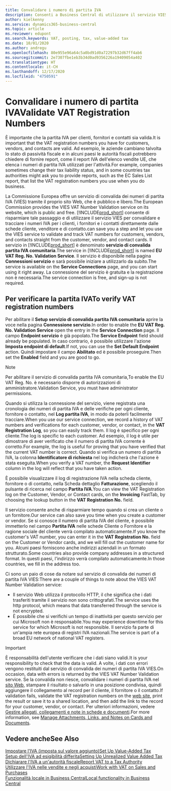 ```yaml
---
title: Convalidare i numero di partita IVA
description: Consenti a Business Central di utilizzare il servizio VIES per convalidare automaticamente i numeri di partita IVA.
author: kielkenny
ms.service: dynamics365-business-central
ms.topic: article
ms.reviewer: edupont
ms.search.keywords: VAT, posting, tax, value-added tax
ms.date: 10/01/2020
ms.author: andregu
ms.openlocfilehash: 80e955e96a64c5a0bd91d0a72297b32d67ff4ab6
ms.sourcegitcommit: 2e7307fbe1eb3b34d0ad9356226a19409054a402
ms.translationtype: HT
ms.contentlocale: it-CH
ms.lasthandoff: 12/17/2020
ms.locfileid: "4750591"
---
```

# <a name="validate-vat-registration-numbers"></a><span data-ttu-id="217d9-103">Convalidare i numero di partita IVA</span><span class="sxs-lookup"><span data-stu-id="217d9-103">Validate VAT Registration Numbers</span></span>

<span data-ttu-id="217d9-104">È importante che la partita IVA per clienti, fornitori e contatti sia valida.</span><span class="sxs-lookup"><span data-stu-id="217d9-104">It is important that the VAT registration numbers you have for customers, vendors, and contacts are valid.</span></span> <span data-ttu-id="217d9-105">Ad esempio, le aziende cambiano talvolta lo stato di passività fiscale e in alcuni paesi le autorità fiscali potrebbero chiedere di fornire report, come il report IVA dell'elenco vendite UE, che elenca i numeri di partita IVA utilizzati per l'attività.</span><span class="sxs-lookup"><span data-stu-id="217d9-105">For example, companies sometimes change their tax liability status, and in some countries tax authorities might ask you to provide reports, such as the EC Sales List report, that list the VAT registration numbers you use when you do business.</span></span>

<span data-ttu-id="217d9-106">La Commissione Europea offre un servizio di convalida dei numeri di partita IVA (VIES) tramite il proprio sito Web, che è pubblico e libero.</span><span class="sxs-lookup"><span data-stu-id="217d9-106">The European Commission provides the VIES VAT Number Validation service on its website, which is public and free.</span></span> [!INCLUDE[prod_short](includes/prod_short.md)] <span data-ttu-id="217d9-107">consente di risparmiare tale passaggio e di utilizzare il servizio VIES per convalidare e tracciare i numeri IVA per i clienti, i fornitori e i contatti direttamente dalle schede cliente, venditore e di contatto.</span><span class="sxs-lookup"><span data-stu-id="217d9-107">can save you a step and let you use the VIES service to validate and track VAT numbers for customers, vendors, and contacts straight from the customer, vendor, and contact cards.</span></span> <span data-ttu-id="217d9-108">Il servizio in [!INCLUDE[prod_short](includes/prod_short.md)] è denominato **servizio di convalida partita IVA comunitaria**.</span><span class="sxs-lookup"><span data-stu-id="217d9-108">The service in [!INCLUDE[prod_short](includes/prod_short.md)] is named **EU VAT Reg. No. Validation Service**.</span></span> <span data-ttu-id="217d9-109">Il servizio è disponibile nella pagina **Connessioni servizio** e sarà possibile iniziare a utilizzarlo da subito.</span><span class="sxs-lookup"><span data-stu-id="217d9-109">The service is available on the **Service Connections** page, and you can start using it right away.</span></span> <span data-ttu-id="217d9-110">La connessione del servizio è gratuita e la registrazione non è necessaria.</span><span class="sxs-lookup"><span data-stu-id="217d9-110">The service connection is free, and sign-up is not required.</span></span>

## <a name="to-verify-vat-registration-numbers"></a><span data-ttu-id="217d9-111">Per verificare la partita IVA</span><span class="sxs-lookup"><span data-stu-id="217d9-111">To verify VAT registration numbers</span></span>

<span data-ttu-id="217d9-112">Per abilitare il **Setup servizio di convalida partita IVA comunitaria** aprire la voce nella pagina **Connessione servizio**.</span><span class="sxs-lookup"><span data-stu-id="217d9-112">In order to enable the **EU VAT Reg. No. Validation Service** open the entry in the **Service Connection** page.</span></span> <span data-ttu-id="217d9-113">Il campo **Endpoint servizio** è già popolato.</span><span class="sxs-lookup"><span data-stu-id="217d9-113">The **Service Endpoint** field should already be populated.</span></span> <span data-ttu-id="217d9-114">In caso contrario, è possibile utilizzare l'azione **Imposta endpoint di default**.</span><span class="sxs-lookup"><span data-stu-id="217d9-114">If not, you can use the **Set Default Endpoint** action.</span></span> <span data-ttu-id="217d9-115">Quindi impostare il campo **Abilitato** ed è possibile proseguire.</span><span class="sxs-lookup"><span data-stu-id="217d9-115">Then set the **Enabled** field and you are good to go.</span></span>

> [!NOTE]
> <span data-ttu-id="217d9-116">Per abilitare il servizio di convalida partita IVA comunitaria,</span><span class="sxs-lookup"><span data-stu-id="217d9-116">To enable the EU VAT Reg. No.</span></span> <span data-ttu-id="217d9-117">è necessario disporre di autorizzazioni di amministratore.</span><span class="sxs-lookup"><span data-stu-id="217d9-117">Validation Service, you must have administrator permissions.</span></span>

<span data-ttu-id="217d9-118">Quando si utilizza la connessione del servizio, viene registrata una cronologia dei numeri di partita IVA e delle verifiche per ogni cliente, fornitore o contatto, nel **Log partita IVA**, in modo da poterli facilmente tracciare.</span><span class="sxs-lookup"><span data-stu-id="217d9-118">When you use our service connection, we record a history of VAT numbers and verifications for each customer, vendor, or contact, in the **VAT Registration Log**, so you can easily track them.</span></span> <span data-ttu-id="217d9-119">Il log è specifico per ogni cliente.</span><span class="sxs-lookup"><span data-stu-id="217d9-119">The log is specific to each customer.</span></span> <span data-ttu-id="217d9-120">Ad esempio, il log è utile per dimostrare di aver verificato che il numero di partita IVA corrente è corretto.</span><span class="sxs-lookup"><span data-stu-id="217d9-120">For example, the log is useful for proving that you have verified that the current VAT number is correct.</span></span> <span data-ttu-id="217d9-121">Quando si verifica un numero di partita IVA, la colonna **Identificatore di richiesta** nel log indicherà che l'azione è stata eseguita.</span><span class="sxs-lookup"><span data-stu-id="217d9-121">When you verify a VAT number, the **Request Identifier** column in the log will reflect that you have taken action.</span></span>

<span data-ttu-id="217d9-122">È possibile visualizzare il log di registrazione IVA nella scheda cliente, fornitore o di contatto, nella Scheda dettaglio **Fatturazione**, scegliendo il pulsante di ricerca nel campo **Partita IVA**.</span><span class="sxs-lookup"><span data-stu-id="217d9-122">You can view the VAT Registration log on the Customer, Vendor, or Contact cards, on the **Invoicing** FastTab, by choosing the lookup button in the **VAT Registration No.** field.</span></span>  

<span data-ttu-id="217d9-123">Il servizio consente anche di risparmiare tempo quando si crea un cliente o un fornitore.</span><span class="sxs-lookup"><span data-stu-id="217d9-123">Our service can also save you time when you create a customer or vendor.</span></span> <span data-ttu-id="217d9-124">Se si conosce il numero di partita IVA del cliente, è possibile immetterlo nel campo **Partita IVA** nelle schede Cliente o Fornitore e la ragione sociale del cliente verrà compilato automaticamente.</span><span class="sxs-lookup"><span data-stu-id="217d9-124">If you know the customer's VAT number, you can enter it in the **VAT Registration No.** field on the Customer or Vendor cards, and we will fill out the customer name for you.</span></span> <span data-ttu-id="217d9-125">Alcuni paesi forniscono anche indirizzi aziendali in un formato strutturato.</span><span class="sxs-lookup"><span data-stu-id="217d9-125">Some countries also provide company addresses in a structured format.</span></span> <span data-ttu-id="217d9-126">In questi paesi, l'indirizzo verrà compilato automaticamente.</span><span class="sxs-lookup"><span data-stu-id="217d9-126">In those countries, we fill in the address too.</span></span>  

<span data-ttu-id="217d9-127">Ci sono un paio di cose da notare sul servizio di convalida dei numeri di partita IVA VIES:</span><span class="sxs-lookup"><span data-stu-id="217d9-127">There are a couple of things to note about the VIES VAT Number Validation service:</span></span>

* <span data-ttu-id="217d9-128">Il servizio Web utilizza il protocollo HTTP, il che significa che i dati trasferiti tramite il servizio non sono crittografati.</span><span class="sxs-lookup"><span data-stu-id="217d9-128">The service uses the http protocol, which means that data transferred through the service is not encrypted.</span></span>  
* <span data-ttu-id="217d9-129">È possibile che si verifichi un tempo di inattività per questo servizio per cui Microsoft non è responsabile.</span><span class="sxs-lookup"><span data-stu-id="217d9-129">You may experience downtime for this service for which Microsoft is not responsible.</span></span> <span data-ttu-id="217d9-130">Il servizio fa parte di un'ampia rete europea di registri IVA nazionali.</span><span class="sxs-lookup"><span data-stu-id="217d9-130">The service is part of a broad EU network of national VAT registers.</span></span>

> [!IMPORTANT]
> <span data-ttu-id="217d9-131">È responsabilità dell'utente verificare che i dati siano validi.</span><span class="sxs-lookup"><span data-stu-id="217d9-131">It is your responsibility to check that the data is valid.</span></span> <span data-ttu-id="217d9-132">A volte, i dati con errori vengono restituiti dal servizio di convalida dei numeri di partita IVA VIES.</span><span class="sxs-lookup"><span data-stu-id="217d9-132">On occasion, data with errors is returned by the VIES VAT Number Validation service.</span></span> <span data-ttu-id="217d9-133">Se la convalida non riesce, convalidare i numeri di partita IVA nel [sito Web](https://ec.europa.eu/taxation_customs/vies/), stampare il risultato o salvarlo in una posizione condivisa, quindi aggiungere il collegamento al record per il cliente, il fornitore o il contatto.</span><span class="sxs-lookup"><span data-stu-id="217d9-133">If validation fails, validate the VAT registration numbers on the [web site](https://ec.europa.eu/taxation_customs/vies/), print the result or save it to a shared location, and then add the link to the record for your customer, vendor, or contact.</span></span> <span data-ttu-id="217d9-134">Per ulteriori informazioni, vedere [Gestire allegati, collegamenti e note in schede e documenti](ui-how-add-link-to-record.md).</span><span class="sxs-lookup"><span data-stu-id="217d9-134">For more information, see [Manage Attachments, Links, and Notes on Cards and Documents](ui-how-add-link-to-record.md).</span></span>

## <a name="see-also"></a><span data-ttu-id="217d9-135">Vedere anche</span><span class="sxs-lookup"><span data-stu-id="217d9-135">See Also</span></span>

[<span data-ttu-id="217d9-136">Impostare l'IVA (imposta sul valore aggiunto)</span><span class="sxs-lookup"><span data-stu-id="217d9-136">Set Up Value-Added Tax</span></span>](finance-setup-vat.md)  
[<span data-ttu-id="217d9-137">Setup dell'IVA ad esigibilità differita</span><span class="sxs-lookup"><span data-stu-id="217d9-137">Setting Up Unrealized Value Added Tax</span></span>](finance-setup-unrealized-vat.md)  
[<span data-ttu-id="217d9-138">Dichiarare l'IVA a un'autorità fiscale</span><span class="sxs-lookup"><span data-stu-id="217d9-138">Report VAT to a Tax Authority</span></span>](finance-how-report-vat.md)  
[<span data-ttu-id="217d9-139">Utilizzare l'IVA nelle vendite e negli acquisti</span><span class="sxs-lookup"><span data-stu-id="217d9-139">Work with VAT on Sales and Purchases</span></span>](finance-work-with-vat.md)  
[<span data-ttu-id="217d9-140">Funzionalità locale in Business Central</span><span class="sxs-lookup"><span data-stu-id="217d9-140">Local functionality in Business Central</span></span>](about-localization.md)  
